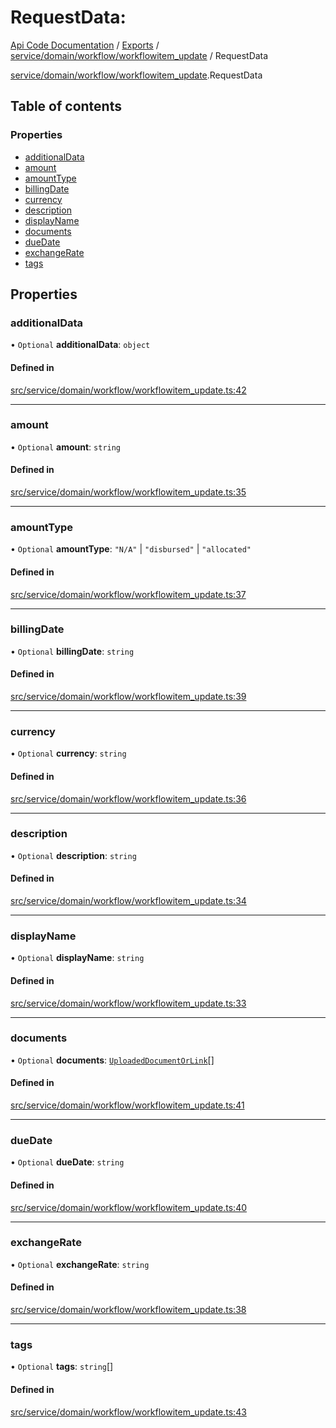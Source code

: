 # RequestData: 
 
[Api Code Documentation](../README.md) / [Exports](../modules.md) / [service/domain/workflow/workflowitem\_update](../modules/service_domain_workflow_workflowitem_update.md) / RequestData

[service/domain/workflow/workflowitem\_update](../modules/service_domain_workflow_workflowitem_update.md).RequestData

## Table of contents

### Properties

- [additionalData](service_domain_workflow_workflowitem_update.RequestData.md#additionaldata)
- [amount](service_domain_workflow_workflowitem_update.RequestData.md#amount)
- [amountType](service_domain_workflow_workflowitem_update.RequestData.md#amounttype)
- [billingDate](service_domain_workflow_workflowitem_update.RequestData.md#billingdate)
- [currency](service_domain_workflow_workflowitem_update.RequestData.md#currency)
- [description](service_domain_workflow_workflowitem_update.RequestData.md#description)
- [displayName](service_domain_workflow_workflowitem_update.RequestData.md#displayname)
- [documents](service_domain_workflow_workflowitem_update.RequestData.md#documents)
- [dueDate](service_domain_workflow_workflowitem_update.RequestData.md#duedate)
- [exchangeRate](service_domain_workflow_workflowitem_update.RequestData.md#exchangerate)
- [tags](service_domain_workflow_workflowitem_update.RequestData.md#tags)

## Properties

### additionalData

• `Optional` **additionalData**: `object`

#### Defined in

[src/service/domain/workflow/workflowitem_update.ts:42](https://github.com/openkfw/TruBudget/blob/2e83742/api/src/service/domain/workflow/workflowitem_update.ts#L42)

___

### amount

• `Optional` **amount**: `string`

#### Defined in

[src/service/domain/workflow/workflowitem_update.ts:35](https://github.com/openkfw/TruBudget/blob/2e83742/api/src/service/domain/workflow/workflowitem_update.ts#L35)

___

### amountType

• `Optional` **amountType**: ``"N/A"`` \| ``"disbursed"`` \| ``"allocated"``

#### Defined in

[src/service/domain/workflow/workflowitem_update.ts:37](https://github.com/openkfw/TruBudget/blob/2e83742/api/src/service/domain/workflow/workflowitem_update.ts#L37)

___

### billingDate

• `Optional` **billingDate**: `string`

#### Defined in

[src/service/domain/workflow/workflowitem_update.ts:39](https://github.com/openkfw/TruBudget/blob/2e83742/api/src/service/domain/workflow/workflowitem_update.ts#L39)

___

### currency

• `Optional` **currency**: `string`

#### Defined in

[src/service/domain/workflow/workflowitem_update.ts:36](https://github.com/openkfw/TruBudget/blob/2e83742/api/src/service/domain/workflow/workflowitem_update.ts#L36)

___

### description

• `Optional` **description**: `string`

#### Defined in

[src/service/domain/workflow/workflowitem_update.ts:34](https://github.com/openkfw/TruBudget/blob/2e83742/api/src/service/domain/workflow/workflowitem_update.ts#L34)

___

### displayName

• `Optional` **displayName**: `string`

#### Defined in

[src/service/domain/workflow/workflowitem_update.ts:33](https://github.com/openkfw/TruBudget/blob/2e83742/api/src/service/domain/workflow/workflowitem_update.ts#L33)

___

### documents

• `Optional` **documents**: [`UploadedDocumentOrLink`](../modules/service_domain_document_document.md#uploadeddocumentorlink)[]

#### Defined in

[src/service/domain/workflow/workflowitem_update.ts:41](https://github.com/openkfw/TruBudget/blob/2e83742/api/src/service/domain/workflow/workflowitem_update.ts#L41)

___

### dueDate

• `Optional` **dueDate**: `string`

#### Defined in

[src/service/domain/workflow/workflowitem_update.ts:40](https://github.com/openkfw/TruBudget/blob/2e83742/api/src/service/domain/workflow/workflowitem_update.ts#L40)

___

### exchangeRate

• `Optional` **exchangeRate**: `string`

#### Defined in

[src/service/domain/workflow/workflowitem_update.ts:38](https://github.com/openkfw/TruBudget/blob/2e83742/api/src/service/domain/workflow/workflowitem_update.ts#L38)

___

### tags

• `Optional` **tags**: `string`[]

#### Defined in

[src/service/domain/workflow/workflowitem_update.ts:43](https://github.com/openkfw/TruBudget/blob/2e83742/api/src/service/domain/workflow/workflowitem_update.ts#L43)
